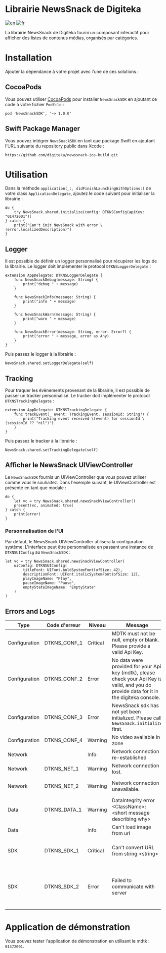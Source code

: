 # Librairie NewsSnack de Digiteka

[![en](https://img.shields.io/badge/lang-en-red.svg)](ReadMe.md)
[![fr](https://img.shields.io/badge/lang-fr-blue.svg)](ReadMe.fr.md)

La librairie NewsSnack de Digiteka fourni un composant interactif pour afficher des listes de contenus médias, organisés par catégories.

# Installation

Ajouter la dépendance à votre projet avec l'une de ces solutions :

## CocoaPods

Vous pouvez utiliser [CocoaPods](https://cocoapods.org/) pour installer `NewsSnackSDK` en ajoutant ce code à votre fichier `Podfile` :

`pod 'NewsSnackSDK', '~> 1.0.0'`

## Swift Package Manager

Vous pouvez intégrer `NewsSnackSDK` en tant que package Swift en ajoutant l'URL suivante du repository public dans Xcode :

`https://github.com/digiteka/newssnack-ios-build.git`

# Utilisation

Dans la méthode `application(_:, didFinishLaunchingWithOptions:)` de votre class `ApplicationDelegate`, ajoutez le code suivant pour initialiser la librairie :

    do {
    	try NewsSnack.shared.initialize(config: DTKNSConfig(apiKey: "01472001"))
    } catch {
    	print("Can't init NewsSnack with error \(error.localizedDescription)")
    }

## Logger

Il est possible de définir un logger personnalisé pour récupérer les logs de la librairie. Le logger doit implémenter le protocol `DTKNSLoggerDelegate` :

	extension AppDelegate: DTKNSLoggerDelegate {
		func NewsSnackDebug(message: String) {
			print("debug " + message)
		}
		
		func NewsSnackInfo(message: String) {
			print("info " + message)
		}
		
		func NewsSnackWarn(message: String) {
			print("warn " + message)
		}
		
		func NewsSnackError(message: String, error: Error?) {
			print("error " + message, error as Any)
		}
	}

Puis passez le logger à la librairie :

    NewsSnack.shared.setLoggerDelegate(self)

## Tracking

Pour traquer les évènements provenant de la librairie, il est possible de passer un tracker personnalisé. Le tracker doit implémenter le protocol `DTKNSTrackingDelegate` :

    extension AppDelegate: DTKNSTrackingDelegate {
    	func trackEvent(_ event: TrackingEvent, sessionId: String?) {
        	print("Tracking event received \(event) for sessionId \(sessionId ?? "nil")")
    	}
    }

Puis passez le tracker à la librairie :

    NewsSnack.shared.setTrackingDelegate(self)

## Afficher le NewsSnack UIViewController

Le `NewsSnackSDK` fournis un UIViewController que vous pouvez utiliser comme vous le souhaitez.
Dans l'exemple suivant, le UIViewController est présenté en tant que modale :

    do {
    	let vc = try NewsSnack.shared.newsSnackViewController()
    	present(vc, animated: true)
    } catch {
    	print(error)
    }

### Personnalisation de l'UI

Par défaut, le NewsSnack UIViewController utilisera la configuration système.
L'interface peut être personnalisée en passant une instance de `DTKNSUIConfig` au `NewsSnackSDK` :

    let vc = try NewsSnack.shared.newsSnackViewController(
        uiConfig: DTKNSUIConfig(
            titleFont: UIFont.boldSystemFont(ofSize: 42),
            descriptionFont: UIFont.italicSystemFont(ofSize: 12),
            playImageName: "Play",
            pauseImageName: "Pause",
            emptyStateImageName: "EmptyState"
        )
    )

## Errors and Logs

| Type          | Code d'erreur | Niveau   | Message                                                                                                                                    | Cause                                                                                                                                             |
| ------------- | ------------- | -------- | ------------------------------------------------------------------------------------------------------------------------------------------ | ------------------------------------------------------------------------------------------------------------------------------------------------- |
| Configuration | DTKNS_CONF_1  | Critical | MDTK must not be null, empty or blank. Please provide a valid Api Key.                                                                     | mdtk nul ou vide                                                                                                                                  |
| Configuration | DTKNS_CONF_2  | Error    | No data were provided for your Api key (mdtk), please check your Api Key is valid, and you do provide data for it in the digiteka console. | Le tableau data est vide ou aucune zone ne contient de vidéo                                                                                      |
| Configuration | DTKNS_CONF_3  | Error    | NewsSnack sdk has not yet been initialized. Please call `NewsSnack.initialize` first.                                                      | NewSnack.shared.initialize ou NewsSnack.initialize n'ont pas encore été appelé                                                                    |
| Configuration | DTKNS_CONF_4  | Warning  | No video available in zone                                                                                                                 | Aucune vidéo disponible dans la zone                                                                                                              |
| Network       |               | Info     | Network connection re-established                                                                                                          | La connexion au réseau a été \(r\)établie                                                                                                         |
| Network       | DTKNS_NET_1   | Warning  | Network connection lost.                                                                                                                   | La connexion au réseau a été perdue                                                                                                               |
| Network       | DTKNS_NET_2   | Warning  | Network connection unavailable.                                                                                                            | La connexion au réseau est indisponible lors d'une requête réseau                                                                                 |
| Data          | DTKNS_DATA_1  | Warning  | DataIntegrity error \<ClassName>: \<short message describing why>                                                                          | L'une des données requises du modèle envoyé par le serveur est invalide.                                                                          |
| Data          |               | Info     | Can't load image from url <url>                                                                                                            | L'image placeholder n'a pas pu être chargée                                                                                                       |
| SDK           | DTKNS_SDK_1   | Critical | Can't convert URL from string \<string\>                                                                                                   | La conversion de l'url string en URL remonte une erreur. Veuillez contacter le support si cela arrive                                             |
| SDK           | DTKNS_SDK_2   | Error    | Failed to communicate with server                                                                                                          | La réponse du serveur était invalide, ou la connexion au serveur à échouée (p.e. timeout). Veuillez contacter le support si le problème persiste. |

# Application de démonstration

Vous pouvez tester l'application de démonstration en utilisant le mdtk : `01472001`.
